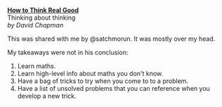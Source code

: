 [**How to Think Real Good**](https://meaningness.com/metablog/how-to-think)  
Thinking about thinking  
_by David Chapman_

This was shared with me by @satchmorun. It was mostly over my head.

My takeaways were not in his conclusion:

1. Learn maths.
2. Learn high-level info about maths you don't know.
3. Have a bag of tricks to try when you come to to a problem.
4. Have a list of unsolved problems that you can reference when you develop a new trick.
